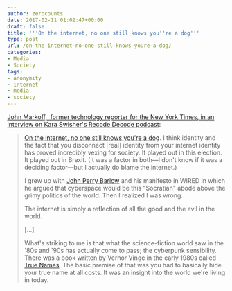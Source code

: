 ```yaml
---
author: zerocounts
date: 2017-02-11 01:02:47+00:00
draft: false
title: '''On the internet, no one still knows you''re a dog'''
type: post
url: /on-the-internet-no-one-still-knows-youre-a-dog/
categories:
- Media
- Society
tags:
- anonymity
- internet
- media
- society
---
```


[John Markoff,  former technology reporter for the New York Times, in an interview on Kara Swisher's Recode Decode podcast](https://itunes.apple.com/us/podcast/we-need-robots-to-take-our/id1011668648?i=1000380842019&mt=2):

> [On the internet, no one still knows you're a dog](https://en.wikipedia.org/wiki/On_the_Internet,_nobody_knows_you're_a_dog). I think identity and the fact that you disconnect [real] identity from your internet identity has proved incredibly vexing for society. It played out in this election. It played out in Brexit. (It was a factor in both—I don't know if it was a deciding factor—but I actually do blame the internet.)
>
> I grew up with [John Perry Barlow](https://en.wikipedia.org/wiki/John_Perry_Barlow) and his manifesto in WIRED in which he argued that cyberspace would be this "Socratian" abode above the grimy politics of the world. Then I realized I was wrong.
>
> The internet is simply a reflection of all the good and the evil in the world.
>
> […]
>
> What's striking to me is that what the science-fiction world saw in the '80s and '90s has actually come to pass; the cyberpunk sensibility. There was a book written by Vernor Vinge in the early 1980s called [True Names](https://en.wikipedia.org/wiki/True_Names). The basic premise of that was you had to basically hide your true name at all costs. It was an insight into the world we're living in today.
